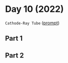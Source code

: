 # Day 10 (2022)

`Cathode-Ray Tube` ([prompt](https://adventofcode.com/2022/day/10))

## Part 1

## Part 2
